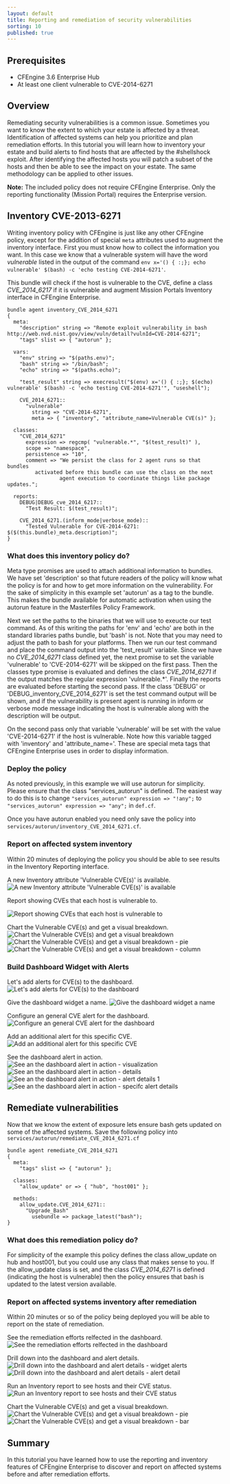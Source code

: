 ```yaml
---
layout: default
title: Reporting and remediation of security vulnerabilities
sorting: 10
published: true
---
```


## Prerequisites

* CFEngine 3.6 Enterprise Hub
* At least one client vulnerable to CVE-2014-6271

## Overview

Remediating security vulnerabilities is a common issue. Sometimes you want to
know the extent to which your estate is affected by a threat.
Identification of affected systems can help you prioritize and plan remediation
efforts. In this tutorial you will learn how to inventory your estate and build
alerts to find hosts that are affected by the #shellshock exploit. After
identifying the affected hosts you will patch a subset of the hosts and then be
able to see the impact on your estate. The same methodology can be applied to
other issues.

**Note:** The included policy does not require CFEngine Enterprise. Only the
reporting functionality (Mission Portal) requires the Enterprise version.

## Inventory CVE-2013-6271

Writing inventory policy with CFEngine is just like any other CFEngine policy,
except for the addition of special `meta` attributes used to augment the
inventory interface. First you must know how to collect the information you
want. In this case we know that a vulnerable system will have the word
*vulnerable* listed in the output of the command
`env x='() { :;}; echo vulnerable' $(bash) -c 'echo testing CVE-2014-6271'`.

This bundle will check if the host is vulnerable to the CVE, define a class
*CVE_2014_6217* if it is vulnerable and augment Mission Portals Inventory
interface in CFEngine Enterprise.

```cf3 file=inventory_CVE_2014_6271.cf
bundle agent inventory_CVE_2014_6271
{
  meta:
    "description" string => "Remote exploit vulnerability in bash http://web.nvd.nist.gov/view/vuln/detail?vulnId=CVE-2014-6271";
    "tags" slist => { "autorun" };

  vars:
    "env" string => "$(paths.env)";
    "bash" string => "/bin/bash";
    "echo" string => "$(paths.echo)";

    "test_result" string => execresult("$(env) x='() { :;}; $(echo) vulnerable' $(bash) -c 'echo testing CVE-2014-6271'", "useshell");

    CVE_2014_6271::
      "vulnerable"
        string => "CVE-2014-6271",
        meta => { "inventory", "attribute_name=Vulnerable CVE(s)" };

  classes:
    "CVE_2014_6271"
      expression => regcmp( "vulnerable.*", "$(test_result)" ),
      scope => "namespace",
      persistence => "10",
      comment => "We persist the class for 2 agent runs so that bundles
		 activated before this bundle can use the class on the next
                 agent execution to coordinate things like package updates.";

  reports:
    DEBUG|DEBUG_cve_2014_6217::
      "Test Result: $(test_result)";

    CVE_2014_6271.(inform_mode|verbose_mode)::
      "Tested Vulnerable for CVE-2014-6271: $($(this.bundle)_meta.description)";
}
```

### What does this inventory policy do?

Meta type promises are used to attach additional information to bundles. We
have set 'description' so that future readers of the policy will know what the
policy is for and how to get more information on the vulnerability. For
the sake of simplicity in this example set 'autorun' as a tag to the bundle.
This makes the bundle available for automatic activation when using the autorun
feature in the Masterfiles Policy Framework.

Next we set the paths to the binaries that we will use to exeucte our test
command. As of this writing the paths for 'env' and 'echo' are both in the
standard libraries paths bundle, but 'bash' is not. Note that you may need to
adjust the path to bash for your platforms. Then we run our test command and
place the command output into the 'test_result' variable. Since we have no
*CVE_2014_6271* class defined yet, the next promise to set the variable
'vulnerable' to 'CVE-2014-6271' will be skipped on the first pass. Then the
classes type promise is evaluated and defines the class *CVE_2014_6271* if the
output matches the regular expression 'vulnerable.*'. Finally the reports are
evaluated before starting the second pass. If the class 'DEBUG' or
'DEBUG_inventory_CVE_2014_6271' is set the test command output will be shown,
and if the vulnerability is present agent is running in inform or verbose mode
message indicating the host is vulnerable along with the description will be
output.

On the second pass only that variable 'vulnerable' will be set with the value
'CVE-2014-6271' if the host is vulnerable. Note how this variable tagged with
'inventory' and 'attribute_name='. These are special meta tags that CFEngine
Enterprise uses in order to display information.

### Deploy the policy

As noted previously, in this example we will use autorun for simplicity. Please
ensure that the class "services_autorun" is defined. The easiest way to do this
is to change `"services_autorun" expression => "!any";` to `"services_autorun"
expression => "any";` in `def.cf`.

Once you have autorun enabled you need only save the policy into
`services/autorun/inventory_CVE_2014_6271.cf`.

### Report on affected system inventory

Within 20 minutes of deploying the policy you should be able to see results in the Inventory Reporting interface.

A new Inventory attribute 'Vulnerable CVE(s)' is available.
![A new Inventory attribute 'Vulnerable CVE(s)' is available](report_inventory_remediate_sec_vulnerabilities_2014-09-29-Selection_001.jpg)

Report showing CVEs that each host is vulnerable to.

![Report showing CVEs that each host is vulnerable to](report_inventory_remediate_sec_vulnerabilities_2014-09-29-Selection_002.jpg)

Chart the Vulnerable CVE(s) and get a visual breakdown.
![Chart the Vulnerable CVE(s) and get a visual breakdown](report_inventory_remediate_sec_vulnerabilities_2014-09-29-Selection_003.jpg)
![Chart the Vulnerable CVE(s) and get a visual breakdown - pie](report_inventory_remediate_sec_vulnerabilities_2014-09-29-Selection_004.jpg)
![Chart the Vulnerable CVE(s) and get a visual breakdown - column](report_inventory_remediate_sec_vulnerabilities_2014-09-29-Selection_005.jpg)

### Build Dashboard Widget with Alerts

Let's add alerts for CVE(s) to the dashboard.
![Let's add alerts for CVE(s) to the dashboard](report_inventory_remediate_sec_vulnerabilities_2014-09-29-Selection_006.jpg)

Give the dashboard widget a name.
![Give the dashboard widget a name](report_inventory_remediate_sec_vulnerabilities_2014-09-29-Selection_007.jpg)

Configure an general CVE alert for the dashboard.
![Configure an general CVE alert for the dashboard](report_inventory_remediate_sec_vulnerabilities_2014-09-29-Selection_008.jpg)

Add an additional alert for this specific CVE.
![Add an additional alert for this specific CVE](report_inventory_remediate_sec_vulnerabilities_2014-09-29-Selection_010.jpg)

See the dashboard alert in action.
![See an the dashboard alert in action - visualization](report_inventory_remediate_sec_vulnerabilities_2014-09-29-Selection_012.jpg)
![See an the dashboard alert in action - details](report_inventory_remediate_sec_vulnerabilities_2014-09-29-Selection_013.jpg)
![See an the dashboard alert in action - alert details 1](report_inventory_remediate_sec_vulnerabilities_2014-09-29-Selection_014.jpg)
![See an the dashboard alert in action - specifc alert details](report_inventory_remediate_sec_vulnerabilities_2014-09-29-Selection_015.jpg)

## Remediate vulnerabilities

Now that we know the extent of exposure lets ensure bash gets updated on some
of the affected systems. Save the following policy into
`services/autorun/remediate_CVE_2014_6271.cf`

```cf3 file=remediate_CVE_2014_6271.cf
bundle agent remediate_CVE_2014_6271
{
  meta:
    "tags" slist => { "autorun" };

  classes:
    "allow_update" or => { "hub", "host001" };

  methods:
    allow_update.CVE_2014_6271::
      "Upgrade_Bash"
        usebundle => package_latest("bash");
}
```

### What does this remediation policy do?

For simplicity of the example this policy defines the class allow_update on hub
and host001, but you could use any class that makes sense to you. If the
allow_update class is set, and the class *CVE_2014_6271* is defined (indicating
the host is vulnerable) then the policy ensures that bash is updated to the
latest version available.

### Report on affected systems inventory after remediation

Within 20 minutes or so of the policy being deployed you will be able to report on the state of remediation.

See the remediation efforts relfected in the dashboard.
![See the remediation efforts relfected in the dashboard](report_inventory_remediate_sec_vulnerabilities_2014-09-29-Selection_017.jpg)

Drill down into the dashboard and alert details.
![Drill down into the dashboard and alert details - widget alerts](report_inventory_remediate_sec_vulnerabilities_2014-09-29-Selection_018.jpg)
![Drill down into the dashboard and alert details - alert detail](report_inventory_remediate_sec_vulnerabilities_2014-09-29-Selection_019.jpg)

Run an Inventory report to see hosts and their CVE status.
![Run an Inventory report to see hosts and their CVE status](report_inventory_remediate_sec_vulnerabilities_2014-09-29-Selection_020.jpg)

Chart the Vulnerable CVE(s) and get a visual breakdown.
![Chart the Vulnerable CVE(s) and get a visual breakdown - pie](report_inventory_remediate_sec_vulnerabilities_2014-09-29-Selection_021.jpg)
![Chart the Vulnerable CVE(s) and get a visual breakdown - bar](report_inventory_remediate_sec_vulnerabilities_2014-09-29-Selection_022.jpg)

## Summary

In this tutorial you have learned how to use the reporting and inventory
features of CFEngine Enterprise to discover and report on affected systems
before and after remediation efforts.

